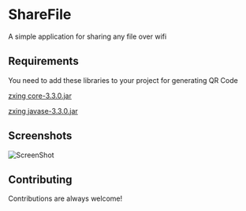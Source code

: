 
# ShareFile

A simple application for sharing any file over wifi


## Requirements
You need to add these libraries to your project for generating QR Code

[zxing core-3.3.0.jar](https://repo1.maven.org/maven2/com/google/zxing/core/3.3.0/core-3.3.0.jar)

[zxing javase-3.3.0.jar](https://repo1.maven.org/maven2/com/google/zxing/javase/3.3.0/javase-3.3.0.jar)


## Screenshots

![ScreenShot](https://bayanbox.ir/view/6710263808008189788/ShareFile.png)


## Contributing

Contributions are always welcome!
